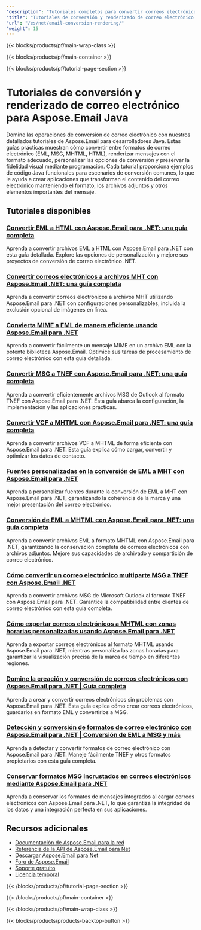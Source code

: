 ```yaml
---
"description": "Tutoriales completos para convertir correos electrónicos entre formatos, representar mensajes en HTML/MHTML y preservar la fidelidad visual del correo electrónico con Aspose.Email para Java."
"title": "Tutoriales de conversión y renderizado de correo electrónico para Aspose.Email Java"
"url": "/es/net/email-conversion-rendering/"
"weight": 15
---
```


{{< blocks/products/pf/main-wrap-class >}}

{{< blocks/products/pf/main-container >}}

{{< blocks/products/pf/tutorial-page-section >}}
# Tutoriales de conversión y renderizado de correo electrónico para Aspose.Email Java

Domine las operaciones de conversión de correo electrónico con nuestros detallados tutoriales de Aspose.Email para desarrolladores Java. Estas guías prácticas muestran cómo convertir entre formatos de correo electrónico (EML, MSG, MHTML, HTML), renderizar mensajes con el formato adecuado, personalizar las opciones de conversión y preservar la fidelidad visual mediante programación. Cada tutorial proporciona ejemplos de código Java funcionales para escenarios de conversión comunes, lo que le ayuda a crear aplicaciones que transforman el contenido del correo electrónico manteniendo el formato, los archivos adjuntos y otros elementos importantes del mensaje.

## Tutoriales disponibles

### [Convertir EML a HTML con Aspose.Email para .NET: una guía completa](./save-eml-as-html-using-aspose-email-dotnet/)
Aprenda a convertir archivos EML a HTML con Aspose.Email para .NET con esta guía detallada. Explore las opciones de personalización y mejore sus proyectos de conversión de correo electrónico .NET.

### [Convertir correos electrónicos a archivos MHT con Aspose.Email .NET: una guía completa](./convert-emails-to-mht-aspose-net/)
Aprenda a convertir correos electrónicos a archivos MHT utilizando Aspose.Email para .NET con configuraciones personalizables, incluida la exclusión opcional de imágenes en línea.

### [Convierta MIME a EML de manera eficiente usando Aspose.Email para .NET](./convert-mime-to-eml-aspose-email-dotnet/)
Aprenda a convertir fácilmente un mensaje MIME en un archivo EML con la potente biblioteca Aspose.Email. Optimice sus tareas de procesamiento de correo electrónico con esta guía detallada.

### [Convertir MSG a TNEF con Aspose.Email para .NET: una guía completa](./msg-to-tnef-conversion-aspose-email-net/)
Aprenda a convertir eficientemente archivos MSG de Outlook al formato TNEF con Aspose.Email para .NET. Esta guía abarca la configuración, la implementación y las aplicaciones prácticas.

### [Convertir VCF a MHTML con Aspose.Email para .NET: una guía completa](./convert-vcf-to-mhtml-aspose-email-net/)
Aprenda a convertir archivos VCF a MHTML de forma eficiente con Aspose.Email para .NET. Esta guía explica cómo cargar, convertir y optimizar los datos de contacto.

### [Fuentes personalizadas en la conversión de EML a MHT con Aspose.Email para .NET](./custom-fonts-eml-to-mht-aspose-email-net/)
Aprenda a personalizar fuentes durante la conversión de EML a MHT con Aspose.Email para .NET, garantizando la coherencia de la marca y una mejor presentación del correo electrónico.

### [Conversión de EML a MHTML con Aspose.Email para .NET: una guía completa](./eml-to-mhtml-conversion-aspose-email-net/)
Aprenda a convertir archivos EML a formato MHTML con Aspose.Email para .NET, garantizando la conservación completa de correos electrónicos con archivos adjuntos. Mejore sus capacidades de archivado y compartición de correo electrónico.

### [Cómo convertir un correo electrónico multiparte MSG a TNEF con Aspose.Email .NET](./convert-msg-to-tnef-aspose-email-net/)
Aprenda a convertir archivos MSG de Microsoft Outlook al formato TNEF con Aspose.Email para .NET. Garantice la compatibilidad entre clientes de correo electrónico con esta guía completa.

### [Cómo exportar correos electrónicos a MHTML con zonas horarias personalizadas usando Aspose.Email para .NET](./export-emails-mhtml-custom-timezones-aspose-email-net/)
Aprenda a exportar correos electrónicos al formato MHTML usando Aspose.Email para .NET, mientras personaliza las zonas horarias para garantizar la visualización precisa de la marca de tiempo en diferentes regiones.

### [Domine la creación y conversión de correos electrónicos con Aspose.Email para .NET | Guía completa](./master-email-creation-conversion-aspose-net/)
Aprenda a crear y convertir correos electrónicos sin problemas con Aspose.Email para .NET. Esta guía explica cómo crear correos electrónicos, guardarlos en formato EML y convertirlos a MSG.

### [Detección y conversión de formatos de correo electrónico con Aspose.Email para .NET | Conversión de EML a MSG y más](./detect-convert-email-formats-aspose-net/)
Aprenda a detectar y convertir formatos de correo electrónico con Aspose.Email para .NET. Maneje fácilmente TNEF y otros formatos propietarios con esta guía completa.

### [Conservar formatos MSG incrustados en correos electrónicos mediante Aspose.Email para .NET](./preserve-embedded-msg-formats-aspose-email-net/)
Aprenda a conservar los formatos de mensajes integrados al cargar correos electrónicos con Aspose.Email para .NET, lo que garantiza la integridad de los datos y una integración perfecta en sus aplicaciones.

## Recursos adicionales

- [Documentación de Aspose.Email para la red](https://docs.aspose.com/email/net/)
- [Referencia de la API de Aspose.Email para Net](https://reference.aspose.com/email/net/)
- [Descargar Aspose.Email para Net](https://releases.aspose.com/email/net/)
- [Foro de Aspose.Email](https://forum.aspose.com/c/email)
- [Soporte gratuito](https://forum.aspose.com/)
- [Licencia temporal](https://purchase.aspose.com/temporary-license/)

{{< /blocks/products/pf/tutorial-page-section >}}

{{< /blocks/products/pf/main-container >}}

{{< /blocks/products/pf/main-wrap-class >}}

{{< blocks/products/products-backtop-button >}}
